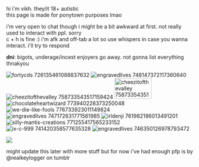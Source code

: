 <p>hi i'm vikh. they/it 18+ autistic</br>
this page is made for ponytown purposes lmao</p>

i'm very open to chat though i might be a bit awkward at first. not really used to interact with ppl. sorry</br>
c + h is fine :) i'm afk and off-tab a lot so use whispers in case you wanna interact. i'll try to respond

<strong>dni</strong>: bigots, underage/incest enjoyers go away. not gonna list everything thnakyou </br>

<img src=https://64.media.tumblr.com/b932c992a66b8e223c3e01385edd6c6e/e16d9c3fd8438e13-bd/s100x200/137902ac14ba8c31abd2a4c2f5c87b422443054d.png title="fortycds 726135461088837632"> <img src=https://64.media.tumblr.com/844652d1cf8d2c0fab25d6dd0c199452/473928ea48888009-d1/s100x200/e713bd7fe02ec050ecd9cda77e85c0378864a3ee.png title="engravedlives 748147372117360640"> <img src=https://64.media.tumblr.com/f333777eb24218b374526505bb99d47f/5f9ed5b1378f8ada-d6/s100x200/5bd54f6f7aaff3c4a90daf107d21391780de4d0b.png title="cheezitofthevalley 758733543517159424"> <img src=https://64.media.tumblr.com/098690b57a2eb9a20c88ef08503da81e/e8c9a5af56d6e4bf-fd/s1280x1920/b5443131f71ca3c530e565075afe60269d6adb6c.png title="cheezitofthevalley 758733543517159424" width="99" height="56"> </br>
<img src=https://64.media.tumblr.com/603280bb25174fe4ab92aa165ef7d0a8/2b5c775b0c99ad6a-59/s100x200/0aa167f7013d23b5f5f8ed7a7f8ce942ab504d65.gif title="chocolateheartwizard 773940228373250048"> <img src=https://64.media.tumblr.com/350f1ef0a2606ea6c8210974e8135e34/3c7512c789785a26-99/s100x200/ee7b1fb477672683a8e87bcb7d81a7750a8414a0.png title="we-die-like-fools 776733923011149824"> <img src=https://64.media.tumblr.com/e9280f9ac6f2bf33c10867881c4b8305/f2ecde4a8441d6d3-58/s100x200/e1a84d8b964151979e2e54eb886c5d090de3469e.png title="engravedlives 747172631771561985"> <img src=https://64.media.tumblr.com/6e06902b196cba78d0ebdc90d6609c11/4b2b17926cec5206-37/s100x200/a52940c77776928af9aca74402b471ca7b13d045.gif title="irldenji 761982186013491201"> </br>
<img src=https://64.media.tumblr.com/e6687ec76be57803f6aee8b8e3217615/b32fbbd25543851a-2a/s250x400/4093456cdf8cd07c394219025f59949cb2b09393.gif title="silly-mantis-creations 771255417565233152"> <img src=https://64.media.tumblr.com/2d150abf5355b75aab20659832091080/1becb25095562a9f-4d/s250x400/892e7babfbf9bf602a2acce7fe85084a9e7d469b.gif title="ix-c-999 741420358577635328">  <img src=https://64.media.tumblr.com/a3f7b7b3b7de032c4932c613915ebae8/f1413ef45abf2485-55/s250x400/145377b70ed34ae0dbf73baa08e121bc637bfaa6.gif title="engravedlives 746350126978793472"> 

![](https://komarev.com/ghpvc/?username=vihrya&label=da+visitors+++&color=5d16ab&style=flat-squre) </br>

might update this later with more stuff but for now i've had enough
pfp is by @realkeylogger on tumblr

